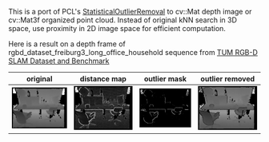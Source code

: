 This is a port of PCL's [StatisticalOutlierRemoval](http://pointclouds.org/documentation/tutorials/statistical_outlier.php) to cv::Mat depth image or cv::Mat3f organized point cloud.
Instead of original kNN search in 3D space, use proximity in 2D image space for efficient computation.

Here is a result on a depth frame of rgbd_dataset_freiburg3_long_office_household sequence from [TUM RGB-D SLAM Dataset and Benchmark](https://vision.in.tum.de/data/datasets/rgbd-dataset)

|original|distance map|outlier mask|outlier removed|
|---|---|---|---|
|![](data/org.png)|![](data/distance_map.png)|![](data/outlier_mask.png)|![](data/outlier_removed.png)|

